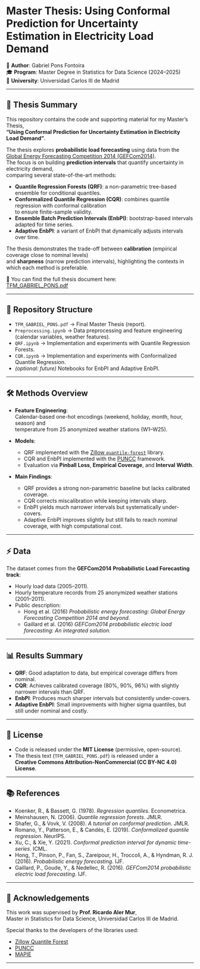 # Master Thesis: Using Conformal Prediction for Uncertainty Estimation in Electricity Load Demand

📘 **Author**: Gabriel Pons Fontoira  
🎓 **Program**: Master Degree in Statistics for Data Science (2024–2025)  
🏫 **University**: Universidad Carlos III de Madrid  

---

## 📖 Thesis Summary

This repository contains the code and supporting material for my Master’s Thesis,  
**“Using Conformal Prediction for Uncertainty Estimation in Electricity Load Demand”**.

The thesis explores **probabilistic load forecasting** using data from the  
[Global Energy Forecasting Competition 2014 (GEFCom2014)](https://www.drhongtao.com/gefcom).  
The focus is on building **prediction intervals** that quantify uncertainty in electricity demand,  
comparing several state-of-the-art methods:

- **Quantile Regression Forests (QRF)**: a non-parametric tree-based ensemble for conditional quantiles.  
- **Conformalized Quantile Regression (CQR)**: combines quantile regression with conformal calibration  
  to ensure finite-sample validity.  
- **Ensemble Batch Prediction Intervals (EnbPI)**: bootstrap-based intervals adapted for time series.  
- **Adaptive EnbPI**: a variant of EnbPI that dynamically adjusts intervals over time.

The thesis demonstrates the trade-off between **calibration** (empirical coverage close to nominal levels)  
and **sharpness** (narrow prediction intervals), highlighting the contexts in which each method is preferable.

📄 You can find the full thesis document here:  
[TFM_GABRIEL_PONS.pdf](./TFM_GABRIEL_PONS.pdf)

---

## 📂 Repository Structure

- `TFM_GABRIEL_PONS.pdf` → Final Master Thesis (report).  
- `Preprocessing.ipynb` → Data preprocessing and feature engineering (calendar variables, weather features).  
- `QRF.ipynb` → Implementation and experiments with Quantile Regression Forests.  
- `CQR.ipynb` → Implementation and experiments with Conformalized Quantile Regression.  
- *(optional: future)* Notebooks for EnbPI and Adaptive EnbPI.

---

## 🛠️ Methods Overview

- **Feature Engineering**:  
  Calendar-based one-hot encodings (weekend, holiday, month, hour, season) and  
  temperature from 25 anonymized weather stations (W1–W25).  

- **Models**:  
  - QRF implemented with the [Zillow `quantile-forest`](https://zillow.github.io/quantile-forest/) library.  
  - CQR and EnbPI implemented with the [PUNCC](https://deel-ai.github.io/puncc/theory_overview.html) framework.  
  - Evaluation via **Pinball Loss**, **Empirical Coverage**, and **Interval Width**.  

- **Main Findings**:  
  - QRF provides a strong non-parametric baseline but lacks calibrated coverage.  
  - CQR corrects miscalibration while keeping intervals sharp.  
  - EnbPI yields much narrower intervals but systematically under-covers.  
  - Adaptive EnbPI improves slightly but still fails to reach nominal coverage, with high computational cost.  

---

## ⚡ Data

The dataset comes from the **GEFCom2014 Probabilistic Load Forecasting track**:  
- Hourly load data (2005–2011).  
- Hourly temperature records from 25 anonymized weather stations (2001–2011).  
- Public description:  
  - Hong et al. (2016) *Probabilistic energy forecasting: Global Energy Forecasting Competition 2014 and beyond*.  
  - Gaillard et al. (2016) *GEFCom2014 probabilistic electric load forecasting: An integrated solution*.  

---

## 📊 Results Summary

- **QRF**: Good adaptation to data, but empirical coverage differs from nominal.  
- **CQR**: Achieves calibrated coverage (80%, 90%, 96%) with slightly narrower intervals than QRF.  
- **EnbPI**: Produces much sharper intervals but consistently under-covers.  
- **Adaptive EnbPI**: Small improvements with higher sigma quantiles, but still under nominal and costly.  

---

## 📜 License

- Code is released under the **MIT License** (permissive, open-source).  
- The thesis text (`TFM_GABRIEL_PONS.pdf`) is released under a  
  **Creative Commons Attribution-NonCommercial (CC BY-NC 4.0) License**.  

---

## 📚 References

- Koenker, R., & Bassett, G. (1978). *Regression quantiles*. Econometrica.  
- Meinshausen, N. (2006). *Quantile regression forests*. JMLR.  
- Shafer, G., & Vovk, V. (2008). *A tutorial on conformal prediction*. JMLR.  
- Romano, Y., Patterson, E., & Candès, E. (2019). *Conformalized quantile regression*. NeurIPS.  
- Xu, C., & Xie, Y. (2021). *Conformal prediction interval for dynamic time-series*. ICML.  
- Hong, T., Pinson, P., Fan, S., Zareipour, H., Troccoli, A., & Hyndman, R. J. (2016). *Probabilistic energy forecasting*. IJF.  
- Gaillard, P., Goude, Y., & Nedellec, R. (2016). *GEFCom2014 probabilistic electric load forecasting*. IJF.  

---

## 🙌 Acknowledgements

This work was supervised by **Prof. Ricardo Aler Mur**,  
Master in Statistics for Data Science, Universidad Carlos III de Madrid.  

Special thanks to the developers of the libraries used:  
- [Zillow Quantile Forest](https://zillow.github.io/quantile-forest/)  
- [PUNCC](https://deel-ai.github.io/puncc/theory_overview.html)  
- [MAPIE](https://mapie.readthedocs.io/en/stable/)  

---

